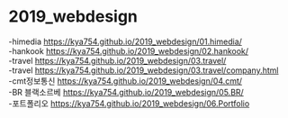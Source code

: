 # 2019_webdesign
-himedia https://kya754.github.io/2019_webdesign/01.himedia/ <br>
-hankook https://kya754.github.io/2019_webdesign/02.hankook/ <br>
-travel https://kya754.github.io/2019_webdesign/03.travel/ <br>
-travel https://kya754.github.io/2019_webdesign/03.travel/company.html <br>
-cmt정보통신 https://kya754.github.io/2019_webdesign/04.cmt/ <br>
-BR 블랙소르베 https://kya754.github.io/2019_webdesign/05.BR/ <br>
-포트폴리오 https://kya754.github.io/2019_webdesign/06.Portfolio
